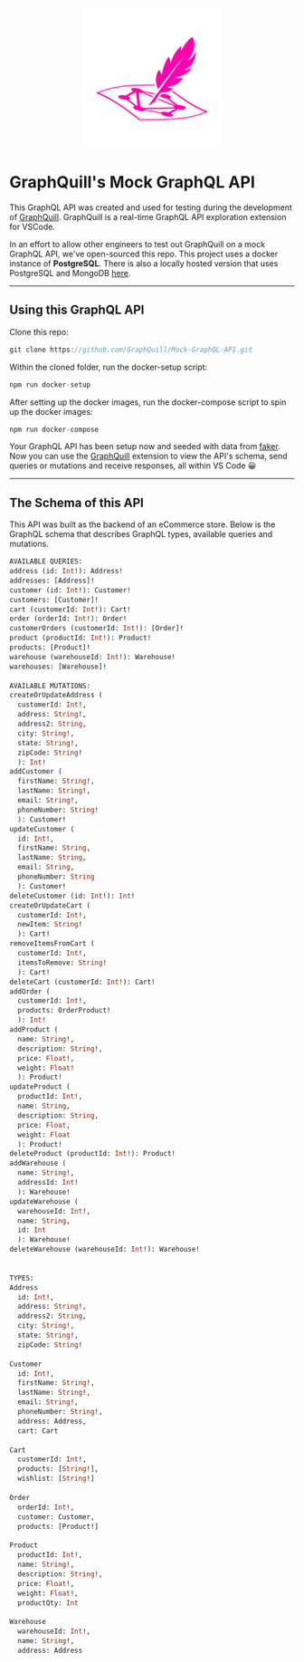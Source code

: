 <p align="center">
  <img width="250px" src="./assets/graphquill-logo.png" />
</p>

# GraphQuill's Mock GraphQL API
This GraphQL API was created and used for testing during the development of [GraphQuill](https://github.com/oslabs-beta/GraphQuill). GraphQuill is a real-time GraphQL API exploration extension for VSCode.

In an effort to allow other engineers to test out GraphQuill on a mock GraphQL API, we've open-sourced this repo. This project uses a docker instance of **PostgreSQL**.
There is also a locally hosted version that uses PostgreSQL and MongoDB [here](https://github.com/GraphQuill/Mock-GraphQL-API-Local).

---

## Using this GraphQL API
Clone this repo: 

```javascript
git clone https://github.com/GraphQuill/Mock-GraphQL-API.git
```

Within the cloned folder, run the docker-setup script:

```javascript
npm run docker-setup
```

After setting up the docker images, run the docker-compose script to spin up the docker images:

```javascript
npm run docker-compose
```

Your GraphQL API has been setup now and seeded with data from [faker](https://www.npmjs.com/package/faker). Now you can use the [GraphQuill](https://github.com/oslabs-beta/GraphQuill) extension to view the API's schema, send queries or mutations and receive responses, all within VS Code 😀

---
## The Schema of this API

This API was built as the backend of an eCommerce store. Below is the GraphQL schema that describes GraphQL types, available queries and mutations.

```graphql
AVAILABLE QUERIES:
address (id: Int!): Address!
addresses: [Address]!
customer (id: Int!): Customer!
customers: [Customer]!
cart (customerId: Int!): Cart!
order (orderId: Int!): Order!
customerOrders (customerId: Int!): [Order]!
product (productId: Int!): Product!
products: [Product]!
warehouse (warehouseId: Int!): Warehouse!
warehouses: [Warehouse]!

AVAILABLE MUTATIONS:
createOrUpdateAddress (
  customerId: Int!, 
  address: String!, 
  address2: String, 
  city: String!, 
  state: String!, 
  zipCode: String!
  ): Int!
addCustomer (
  firstName: String!, 
  lastName: String!, 
  email: String!, 
  phoneNumber: String!
  ): Customer!
updateCustomer (
  id: Int!, 
  firstName: String, 
  lastName: String, 
  email: String, 
  phoneNumber: String
  ): Customer!
deleteCustomer (id: Int!): Int!
createOrUpdateCart (
  customerId: Int!, 
  newItem: String!
  ): Cart!
removeItemsFromCart (
  customerId: Int!, 
  itemsToRemove: String!
  ): Cart!
deleteCart (customerId: Int!): Cart!
addOrder (
  customerId: Int!, 
  products: OrderProduct!
  ): Int!
addProduct (
  name: String!, 
  description: String!, 
  price: Float!, 
  weight: Float!
  ): Product!
updateProduct (
  productId: Int!, 
  name: String, 
  description: String, 
  price: Float, 
  weight: Float
  ): Product!
deleteProduct (productId: Int!): Product!
addWarehouse (
  name: String!, 
  addressId: Int!
  ): Warehouse!
updateWarehouse (
  warehouseId: Int!, 
  name: String, 
  id: Int
  ): Warehouse!
deleteWarehouse (warehouseId: Int!): Warehouse!


TYPES: 
Address
  id: Int!,
  address: String!,
  address2: String,
  city: String!,
  state: String!,
  zipCode: String!
  
Customer
  id: Int!,
  firstName: String!,
  lastName: String!,
  email: String!,
  phoneNumber: String!,
  address: Address,
  cart: Cart
  
Cart
  customerId: Int!,
  products: [String!],
  wishlist: [String!]
  
Order
  orderId: Int!,
  customer: Customer,
  products: [Product!]
  
Product
  productId: Int!,
  name: String!,
  description: String!,
  price: Float!,
  weight: Float!,
  productQty: Int
  
Warehouse
  warehouseId: Int!,
  name: String!,
  address: Address
```
